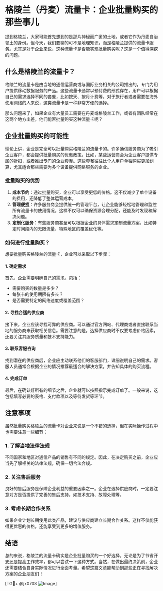 # 格陵兰（丹麦）流量卡：企业批量购买的那些事儿

提到格陵兰，大家可能首先想到的是那片神秘而广袤的土地，或者它作为丹麦自治领土的身份。但今天，我们要聊的可不是地理知识，而是格陵兰提供的流量卡服务。尤其是对于企业来说，这种流量卡是否能实现批量购买呢？这是一个值得深挖的问题。

## 什么是格陵兰的流量卡？

格陵兰的流量卡是由当地的通信运营商或与国际业务相关的公司推出的，专门为用户提供移动数据服务的产品。这些流量卡通常以预付费的形式存在，用户可以根据自己的需求选择不同的套餐，比如按天、按月计费等。对于旅行者或者需要在海外使用网络的人来说，这类流量卡是一种非常方便的选择。

那么问题来了，如果企业有大量员工需要在丹麦或格陵兰工作，或者有团队经常在这两个地方出差，他们能否批量购买这种流量卡呢？

## 企业批量购买的可能性

理论上讲，企业是完全可以批量购买格陵兰的流量卡的。许多通信服务商为了吸引企业客户，都会提供批量购买的优惠政策。比如，某些运营商会为企业客户提供专属的折扣，或者推出专门的企业套餐。这些套餐往往比个人用户单独购买更加划算，尤其适合那些需要为多个设备提供网络服务的企业。

### 批量购买的优势

1. **成本节约**：通过批量购买，企业可以享受更低的价格。这不仅减少了单个设备的费用，还降低了整体运营成本。
2. **管理便捷**：许多服务商会提供统一的管理平台，让企业能够轻松地管理和监控所有流量卡的使用情况。这样不仅可以确保资源合理分配，还能及时发现和解决问题。
3. **定制化服务**：有些服务商甚至可以根据企业的具体需求定制流量方案，比如特定时间段内的无限流量、特殊地区的覆盖优化等。

### 如何进行批量购买？

想要批量购买格陵兰的流量卡，企业可以采取以下步骤：

#### 1. 确定需求
首先，企业需要明确自己的需求。包括：
- 需要购买的数量是多少？
- 每张卡的使用期限有多长？
- 是否需要特定的网络速度或覆盖范围？

#### 2. 寻找合适的供应商
接下来，企业应该寻找可靠的供应商。可以通过官方网站、代理商或者直接联系当地的服务商来获取相关信息。需要注意的是，选择供应商时不仅要考虑价格因素，还要关注其服务质量和技术支持能力。

#### 3. 联系客服咨询
找到潜在的供应商后，企业应主动联系他们的客服部门，详细说明自己的需求。客服人员通常会根据企业的情况推荐最适合的解决方案，并告知具体的购买流程。

#### 4. 完成订单
最后，在确认好所有的细节之后，企业就可以按照指示完成订单了。一般来说，这包括填写必要的表格、支付款项以及等待发货等环节。

## 注意事项

虽然批量购买格陵兰的流量卡对企业来说是一个不错的选择，但在实际操作过程中也需要注意一些细节：

### 1. 了解当地法律法规
不同国家和地区对通信产品的销售有不同的规定。因此，在决定购买之前，企业应当先了解相关的法律法规，确保一切合法合规。

### 2. 关注售后服务
良好的售后服务是保障企业利益的重要因素之一。企业在选择供应商时，一定要注意对方是否提供了完善的售后支持，如技术支持、故障处理等。

### 3. 考虑长期合作关系
如果企业计划长期使用此类产品，建议与供应商建立长期合作关系。这样不仅能获得更优惠的价格，还能享受到更多的增值服务。

## 结语

总的来说，格陵兰的流量卡确实是企业批量购买的一个好选择。无论是为了节省开支还是提高工作效率，都可以尝试一下这种方式。当然，在做出最终决策前，企业还需要结合自身实际情况进行全面考量。希望这篇文章能帮助到那些正在寻找解决方案的企业朋友们！

[TG💪+ @jx0703 ![Image](https://github.com/user-attachments/assets/dbca1d08-cadb-493c-b0ec-ad6f7a83f270)]